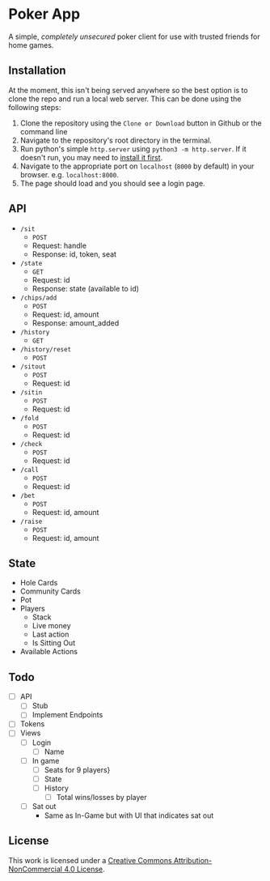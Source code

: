 # Poker App

A simple, *completely unsecured* poker client for use with trusted friends for home games.

## Installation

At the moment, this isn't being served anywhere so the best option is to clone the repo and run a local web server.  This can be done using the following steps:

1. Clone the repository using the `Clone or Download` button in Github or the command line
1. Navigate to the repository's root directory in the terminal.
1. Run python's simple `http.server` using `python3 -m http.server`.  If it doesn't run, you may need to [install it first](https://developer.mozilla.org/en-US/docs/Learn/Common_questions/set_up_a_local_testing_server#Running_a_simple_local_HTTP_server).
1. Navigate to the appropriate port on `localhost` (`8000` by default) in your browser.  e.g. `localhost:8000`.
1. The page should load and you should see a login page.

## API

* `/sit`
	* `POST`
	* Request: handle
	* Response: id, token, seat
* `/state`
	* `GET`
	* Request: id
	* Response: state (available to id)
* `/chips/add`
	* `POST`
	* Request: id, amount
	* Response: amount_added
* `/history`
	* `GET`
* `/history/reset`
	* `POST`
* `/sitout`
	* `POST`
	* Request: id
* `/sitin`
	* `POST`
	* Request: id
* `/fold`
	* `POST`
	* Request: id
* `/check`
	* `POST`
	* Request: id
* `/call`
	* `POST`
	* Request: id
* `/bet`
	* `POST`
	* Request: id, amount
* `/raise`
	* `POST`
	* Request: id, amount


## State

* Hole Cards
* Community Cards
* Pot
* Players
	* Stack
	* Live money
	* Last action
	* Is Sitting Out
* Available Actions


## Todo

- [ ] API
	- [ ] Stub
	- [ ] Implement Endpoints
- [ ] Tokens
- [ ] Views
	- [ ] Login
		- [ ] Name
	- [ ] In game
		- [ ] Seats for 9 players}
		- [ ] State
		- [ ] History
			- [ ] Total wins/losses by player
	- [ ] Sat out
		- Same as In-Game but with UI that indicates sat out

## License

This work is licensed under a [Creative Commons Attribution-NonCommercial 4.0 License](http://creativecommons.org/licenses/by-nc/4.0/).
